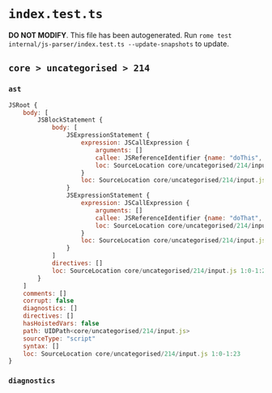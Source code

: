 # `index.test.ts`

**DO NOT MODIFY**. This file has been autogenerated. Run `rome test internal/js-parser/index.test.ts --update-snapshots` to update.

## `core > uncategorised > 214`

### `ast`

```javascript
JSRoot {
	body: [
		JSBlockStatement {
			body: [
				JSExpressionStatement {
					expression: JSCallExpression {
						arguments: []
						callee: JSReferenceIdentifier {name: "doThis", loc: SourceLocation core/uncategorised/214/input.js 1:2-1:8 (doThis)}
						loc: SourceLocation core/uncategorised/214/input.js 1:2-1:10
					}
					loc: SourceLocation core/uncategorised/214/input.js 1:2-1:11
				}
				JSExpressionStatement {
					expression: JSCallExpression {
						arguments: []
						callee: JSReferenceIdentifier {name: "doThat", loc: SourceLocation core/uncategorised/214/input.js 1:12-1:18 (doThat)}
						loc: SourceLocation core/uncategorised/214/input.js 1:12-1:20
					}
					loc: SourceLocation core/uncategorised/214/input.js 1:12-1:21
				}
			]
			directives: []
			loc: SourceLocation core/uncategorised/214/input.js 1:0-1:23
		}
	]
	comments: []
	corrupt: false
	diagnostics: []
	directives: []
	hasHoistedVars: false
	path: UIDPath<core/uncategorised/214/input.js>
	sourceType: "script"
	syntax: []
	loc: SourceLocation core/uncategorised/214/input.js 1:0-1:23
}
```

### `diagnostics`

```

```
